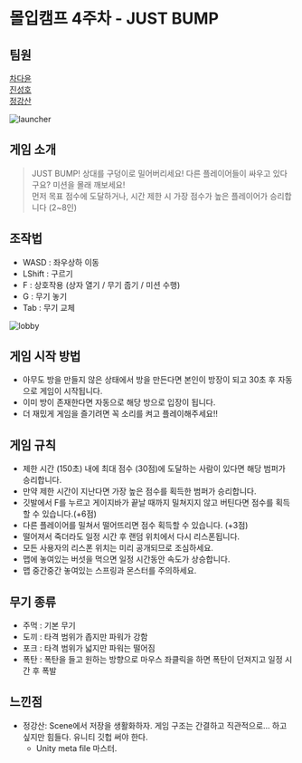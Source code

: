 # 몰입캠프 4주차 - JUST BUMP
## 팀원
[차다윤](https://github.com/dycha0430)  
[진성호](https://github.com/SeonghoJin)  
[정강산](https://github.com/Sanu7D0)  

![launcher](https://user-images.githubusercontent.com/68413811/151113328-dec5ed6a-1286-454d-9e5b-134df1d75483.gif)


## 게임 소개
> JUST BUMP! 상대를 구덩이로 밀어버리세요! 다른 플레이어들이 싸우고 있다구요? 미션을 몰래 깨보세요!   
>    먼저 목표 점수에 도달하거나, 시간 제한 시 가장 점수가 높은 플레이어가 승리합니다 (2~8인)

## 조작법
- WASD : 좌우상하 이동
- LShift : 구르기
- F : 상호작용 (상자 열기 / 무기 줍기 / 미션 수행)
- G : 무기 놓기
- Tab : 무기 교체

![lobby](https://user-images.githubusercontent.com/68413811/151113834-e7276a46-a4fa-44cf-b6d9-ab8c32d0d3b0.gif)

## 게임 시작 방법
- 아무도 방을 만들지 않은 상태에서 방을 만든다면 본인이 방장이 되고 30초 후 자동으로 게임이 시작됩니다.
- 이미 방이 존재한다면 자동으로 해당 방으로 입장이 됩니다.
- 더 재밌게 게임을 즐기려면 꼭 소리를 켜고 플레이해주세요!!

## 게임 규칙
- 제한 시간 (150초) 내에 최대 점수 (30점)에 도달하는 사람이 있다면 해당 범퍼가 승리합니다.
- 만약 제한 시간이 지난다면 가장 높은 점수를 획득한 범퍼가 승리합니다.
- 깃발에서 F를 누르고 게이지바가 끝날 때까지 밀쳐지지 않고 버틴다면 점수를 획득할 수 있습니다.(+6점)
- 다른 플레이어를 밀쳐서 떨어뜨리면 점수 획득할 수 있습니다. (+3점)
- 떨어져서 죽더라도 일정 시간 후 랜덤 위치에서 다시 리스폰됩니다.
- 모든 사용자의 리스폰 위치는 미리 공개되므로 조심하세요.
- 맵에 놓여있는 버섯을 먹으면 일정 시간동안 속도가 상승합니다.
- 맵 중간중간 놓여있는 스프링과 몬스터를 주의하세요.

## 무기 종류
- 주먹 : 기본 무기
- 도끼 : 타격 범위가 좁지만 파워가 강함
- 포크 : 타격 범위가 넓지만 파워는 떨어짐
- 폭탄 : 폭탄을 들고 원하는 방향으로 마우스 좌클릭을 하면 폭탄이 던져지고 일정 시간 후 폭발

## 느낀점
- 정강산: Scene에서 저장을 생활화하자. 게임 구조는 간결하고 직관적으로... 하고 싶지만 힘들다. 유니티 깃헙 써야 한다. 
  -  Unity meta file 마스터.
 
